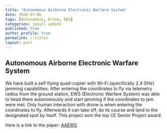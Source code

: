 ```yaml
---
title: "Autonomous Airborne Electronic Warfare System"
date: 2020-07-06
tags: [Autonomous, Drone, EWS]
categories: jekyll update
published: true
author_profile: true
permalink: /:title/
layout: post
---
```

## Autonomous Airborne Electronic Warfare System
We have built a self flying quad-copter with Wi-Fi (specifically 2.4 GHz) jamming capabilities. After entering the coordinates to fly via telemetry radios from the ground station, EWS (Electronic Warfare System) was able to head there autonomously and start jamming if the coordinates to jam were met. Only human interaction with drone is when entering the coordinates to fly. Afterwards it can take off, do its course and land to the designated spot by itself. This project won the top CE Senior Project award.

Here is a link to the paper: [AAEWS](https://drive.google.com/file/d/1i4fJeTmTFNYPdBVAg6ahGXWObanKBdXT/view?usp=sharing)